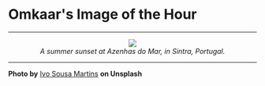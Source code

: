 # Omkaar's Image of the Hour

---

<div align="center">

<a href="https://unsplash.com/photos/sun-setting-over-a-vast-hazy-ocean-yAN-kUesgck">
  <img src="https://images.unsplash.com/photo-1747926836633-e45cc5193310?crop=entropy&cs=tinysrgb&fit=max&fm=jpg&ixid=M3w3NjA2Nzh8MHwxfHJhbmRvbXx8fHx8fHx8fDE3NTEyMzA4MDB8&ixlib=rb-4.1.0&q=80&w=1080" style="max-width:100%; height:auto;">
</a>

<br>
<i>A summer sunset at Azenhas do Mar, in Sintra, Portugal.</i>

</div>

---

**Photo by** [Ivo Sousa Martins](https://unsplash.com/@ivosouzamartins) **on Unsplash**
